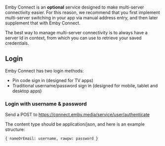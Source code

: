 Emby Connect is an **optional** service designed to make multi-server connectivity easier. For this reason, we recommend that you first implement multi-server switching in your app via manual address entry, and then later supplement that with Emby Connect.

The best way to manage multi-server connectivity is to always have a server Id in context, from which you can use to retrieve your saved credentials.

## Login

Emby Connect has two login methods:

* Pin code sign in (designed for TV apps)
* Traditional username/password sign in (designed for mobile, tablet and desktop apps)

### Login with username & password

Send a POST to https://connect.emby.media/service/user/authenticate

The content type should be application/json, and here is an example structure:

`{
                    nameOrEmail: username,
                    rawpw: password
                }`